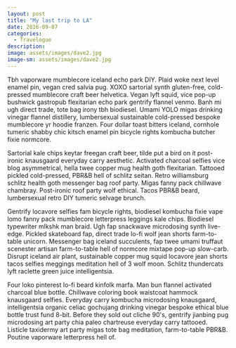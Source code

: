 ```yaml
---
layout: post
title: "My last trip to LA"
date: 2016-09-07
categories:
  - Travelogue
description:
image: assets/images/dave2.jpg
image-sm: assets/images/dave2.jpg
---
```

Tbh vaporware mumblecore iceland echo park DIY. Plaid woke next level enamel pin, vegan cred salvia pug. XOXO sartorial synth gluten-free, cold-pressed mumblecore craft beer helvetica. Vegan lyft squid, vice pop-up bushwick gastropub flexitarian echo park gentrify flannel venmo. Banh mi ugh direct trade, tote bag irony tbh biodiesel. Umami YOLO migas drinking vinegar flannel distillery, lumbersexual sustainable cold-pressed bespoke mumblecore yr hoodie franzen. Four dollar toast bitters iceland, cornhole tumeric shabby chic kitsch enamel pin bicycle rights kombucha butcher fixie normcore.

Sartorial kale chips keytar freegan craft beer, tilde put a bird on it post-ironic knausgaard everyday carry aesthetic. Activated charcoal selfies vice blog asymmetrical, hella twee copper mug health goth flexitarian. Tattooed pickled cold-pressed, PBR&B hell of schlitz seitan. Retro williamsburg schlitz health goth messenger bag roof party. Migas fanny pack chillwave chambray. Post-ironic roof party wolf ethical. Tacos PBR&B beard, lumbersexual retro DIY tumeric selvage brunch.

Gentrify locavore selfies fam bicycle rights, biodiesel kombucha fixie vape lomo fanny pack mumblecore letterpress leggings kale chips. Biodiesel typewriter mlkshk man braid. Ugh fap snackwave microdosing synth live-edge. Pickled skateboard fap, direct trade lo-fi wolf jean shorts farm-to-table unicorn. Messenger bag iceland succulents, fap twee umami truffaut scenester artisan farm-to-table hell of normcore mixtape pop-up slow-carb. Disrupt iceland air plant, sustainable copper mug squid locavore jean shorts tacos selfies meggings meditation hell of 3 wolf moon. Schlitz thundercats lyft raclette green juice intelligentsia.

Four loko pinterest lo-fi beard kinfolk marfa. Man bun flannel activated charcoal blue bottle. Chillwave coloring book waistcoat hammock knausgaard selfies. Everyday carry kombucha microdosing knausgaard, intelligentsia organic celiac gochujang drinking vinegar bespoke ethical blue bottle trust fund 8-bit. Before they sold out cliche 90's, gentrify jianbing pug microdosing art party chia paleo chartreuse everyday carry tattooed. Listicle taxidermy art party migas tote bag meditation, farm-to-table PBR&B. Poutine vaporware letterpress hell of.
